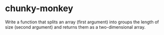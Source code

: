 # chunky-monkey
Write a function that splits an array (first argument) into groups the length of size (second argument) and returns them as a two-dimensional array.
